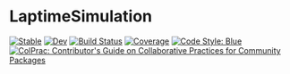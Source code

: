 # LaptimeSimulation

[![Stable](https://img.shields.io/badge/docs-stable-blue.svg)](https://dselvan.github.io/LaptimeSimulation.jl/stable)
[![Dev](https://img.shields.io/badge/docs-dev-blue.svg)](https://dselvan.github.io/LaptimeSimulation.jl/dev)
[![Build Status](https://github.com/dselvan/LaptimeSimulation.jl/workflows/CI/badge.svg)](https://github.com/dselvan/LaptimeSimulation.jl/actions)
[![Coverage](https://codecov.io/gh/dselvan/LaptimeSimulation.jl/branch/master/graph/badge.svg)](https://codecov.io/gh/dselvan/LaptimeSimulation.jl)
[![Code Style: Blue](https://img.shields.io/badge/code%20style-blue-4495d1.svg)](https://github.com/invenia/BlueStyle)
[![ColPrac: Contributor's Guide on Collaborative Practices for Community Packages](https://img.shields.io/badge/ColPrac-Contributor's%20Guide-blueviolet)](https://github.com/SciML/ColPrac)

